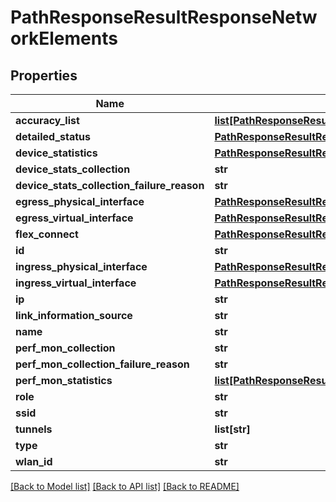 # PathResponseResultResponseNetworkElements

## Properties
Name | Type | Description | Notes
------------ | ------------- | ------------- | -------------
**accuracy_list** | [**list[PathResponseResultResponseAccuracyList]**](PathResponseResultResponseAccuracyList.md) |  | [optional] 
**detailed_status** | [**PathResponseResultResponseDetailedStatus**](PathResponseResultResponseDetailedStatus.md) |  | [optional] 
**device_statistics** | [**PathResponseResultResponseDeviceStatistics**](PathResponseResultResponseDeviceStatistics.md) |  | [optional] 
**device_stats_collection** | **str** |  | [optional] 
**device_stats_collection_failure_reason** | **str** |  | [optional] 
**egress_physical_interface** | [**PathResponseResultResponseEgressPhysicalInterface**](PathResponseResultResponseEgressPhysicalInterface.md) |  | [optional] 
**egress_virtual_interface** | [**PathResponseResultResponseEgressPhysicalInterface**](PathResponseResultResponseEgressPhysicalInterface.md) |  | [optional] 
**flex_connect** | [**PathResponseResultResponseFlexConnect**](PathResponseResultResponseFlexConnect.md) |  | [optional] 
**id** | **str** |  | [optional] 
**ingress_physical_interface** | [**PathResponseResultResponseEgressPhysicalInterface**](PathResponseResultResponseEgressPhysicalInterface.md) |  | [optional] 
**ingress_virtual_interface** | [**PathResponseResultResponseEgressPhysicalInterface**](PathResponseResultResponseEgressPhysicalInterface.md) |  | [optional] 
**ip** | **str** |  | [optional] 
**link_information_source** | **str** |  | [optional] 
**name** | **str** |  | [optional] 
**perf_mon_collection** | **str** |  | [optional] 
**perf_mon_collection_failure_reason** | **str** |  | [optional] 
**perf_mon_statistics** | [**list[PathResponseResultResponsePerfMonStatistics]**](PathResponseResultResponsePerfMonStatistics.md) |  | [optional] 
**role** | **str** |  | [optional] 
**ssid** | **str** |  | [optional] 
**tunnels** | **list[str]** |  | [optional] 
**type** | **str** |  | [optional] 
**wlan_id** | **str** |  | [optional] 

[[Back to Model list]](../README.md#documentation-for-models) [[Back to API list]](../README.md#documentation-for-api-endpoints) [[Back to README]](../README.md)


